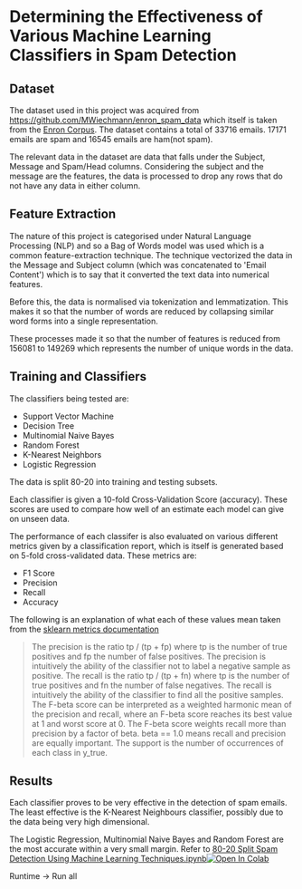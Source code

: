 # Determining the Effectiveness of Various Machine Learning Classifiers in Spam Detection

## Dataset
The dataset used in this project was acquired from https://github.com/MWiechmann/enron_spam_data which itself is taken from the [Enron Corpus](https://www2.aueb.gr/users/ion/data/enron-spam/readme.txt).
The dataset contains a total of 33716 emails. 17171 emails are spam and 16545 emails are ham(not spam). 

The relevant data in the dataset are data that falls under the Subject, Message and Spam/Head columns. Considering the subject and the message are the features, the data is processed to drop any rows that do not have any data in either column.

## Feature Extraction

The nature of this project is categorised under Natural Language Processing (NLP) and so a Bag of Words model was used which is a common feature-extraction technique. The technique vectorized the data in the Message and Subject column (which was concatenated to 'Email Content') which is to say that it converted the text data into numerical features. 

Before this, the data is normalised via tokenization and lemmatization. This makes it so that the number of words are reduced by collapsing similar word forms into a single representation.

These processes made it so that the number of features is reduced from 156081 to 149269 which represents the number of unique words in the data.

## Training and Classifiers

The classifiers being tested are:
- Support Vector Machine
- Decision Tree
- Multinomial Naive Bayes
- Random Forest
- K-Nearest Neighbors
- Logistic Regression

The data is split 80-20 into training and testing subsets.

Each classifier is given a 10-fold Cross-Validation Score (accuracy). These scores are used to compare how well of an estimate each model can give on unseen data.

The performance of each classifer is also evaluated on various different metrics given by a classification report, which is itself is generated based on 5-fold cross-validated data.
These metrics are:
- F1 Score
- Precision
- Recall
- Accuracy

The following is an explanation of what each of these values mean taken from the [sklearn metrics documentation](https://scikit-learn.org/stable/modules/generated/sklearn.metrics.precision_recall_fscothere_support.html#sklearn.metrics.precision_recall_fscore_support)

> The precision is the ratio tp / (tp + fp) where tp is the number of true positives and fp the number of false positives. The precision is intuitively the ability of the classifier not to label a negative sample as positive.
> The recall is the ratio tp / (tp + fn) where tp is the number of true positives and fn the number of false negatives. The recall is intuitively the ability of the classifier to find all the positive samples.
> The F-beta score can be interpreted as a weighted harmonic mean of the precision and recall, where an F-beta score reaches its best value at 1 and worst score at 0.
> The F-beta score weights recall more than precision by a factor of beta. beta == 1.0 means recall and precision are equally important.
> The support is the number of occurrences of each class in y_true.

## Results



Each classifier proves to be very effective in the detection of spam emails. The least effective is the K-Nearest Neighbours classifier, possibly due to the data being very high dimensional.

The Logistic Regression, Multinomial Naive Bayes and Random Forest are the most accurate within a very small margin. Refer to [80-20 Split Spam Detection Using Machine Learning Techniques.ipynb](https://github.com/khadir786/phishing_ml/blob/main/80-20%20Split%20Spam%20Detection%20Using%20Machine%20Learning%20Techniques.ipynb)[![Open In Colab](https://colab.research.google.com/assets/colab-badge.svg)](https://colab.research.google.com/drive/1wvQqRc9Bt7wryJtg4ZgpmIobDZ46Lil3?usp=sharing)

Runtime -> Run all



